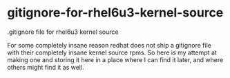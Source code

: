 gitignore-for-rhel6u3-kernel-source
===================================

.gitignore file for rhel6u3 kernel source

For some completely insane reason redhat does not ship a gitignore file with
their completely insane kernel source rpms.   So here is my attempt at making
one and storing it here in a place where I can find it later, and where
others might find it as well.

